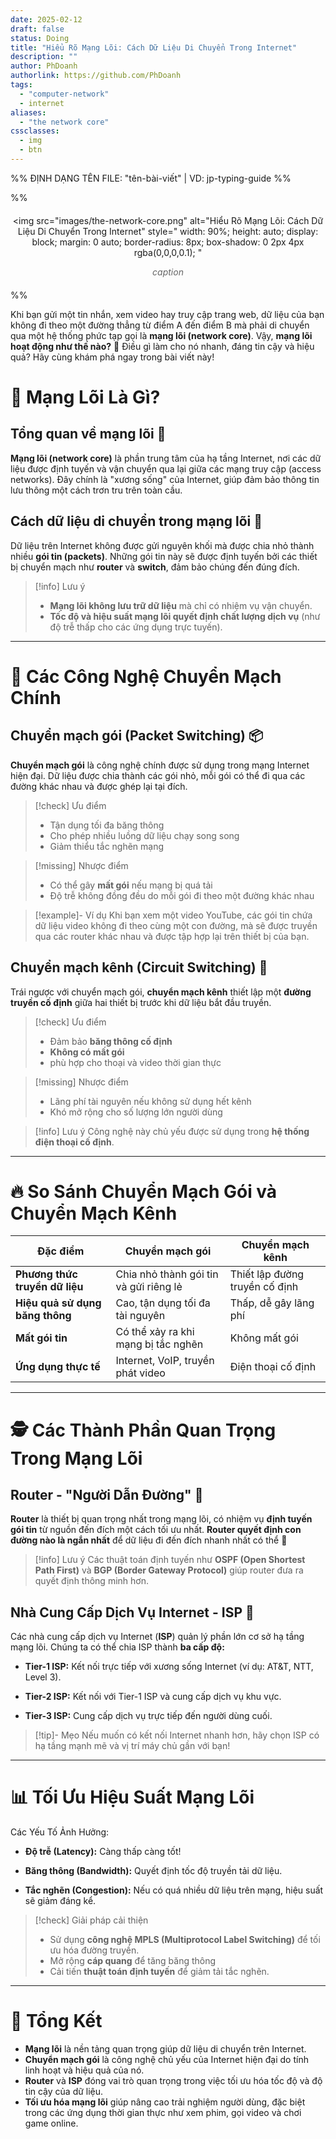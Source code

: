```yaml
---
date: 2025-02-12
draft: false
status: Doing
title: "Hiểu Rõ Mạng Lõi: Cách Dữ Liệu Di Chuyển Trong Internet"
description: ""
author: PhDoanh
authorlink: https://github.com/PhDoanh
tags: 
  - "computer-network"
  - internet
aliases:
  - "the network core"
cssclasses:
  - img
  - btn
---
```

%% ĐỊNH DẠNG TÊN FILE: "tên-bài-viết" | VD: jp-typing-guide %%

%% <figure style="text-align: center; margin: 20px auto;">
  <img 
    src="images/the-network-core.png"
    alt="Hiểu Rõ Mạng Lõi: Cách Dữ Liệu Di Chuyển Trong Internet" 
    style="
      width: 90%;
      height: auto;
      display: block;
      margin: 0 auto;
      border-radius: 8px;
      box-shadow: 0 2px 4px rgba(0,0,0,0.1);
    "
  >
  <figcaption style="
    font-style: italic;
    color: #666;
    margin-top: 10px;
    font-size: 1em;
    padding: 0 10px;
  ">
    <em>caption</em>
  </figcaption>
</figure> %%

Khi bạn gửi một tin nhắn, xem video hay truy cập trang web, dữ liệu của bạn không đi theo một đường thẳng từ điểm A đến điểm B mà phải di chuyển qua một hệ thống phức tạp gọi là **mạng lõi (network core)**. Vậy, **mạng lõi hoạt động như thế nào?** 🤔 Điều gì làm cho nó nhanh, đáng tin cậy và hiệu quả? Hãy cùng khám phá ngay trong bài viết này!

# 🚀 Mạng Lõi Là Gì?

## Tổng quan về mạng lõi 🔎

**Mạng lõi (network core)** là phần trung tâm của hạ tầng Internet, nơi các dữ liệu được định tuyến và vận chuyển qua lại giữa các mạng truy cập (access networks). Đây chính là "xương sống" của Internet, giúp đảm bảo thông tin lưu thông một cách trơn tru trên toàn cầu.

## Cách dữ liệu di chuyển trong mạng lõi 🔗

Dữ liệu trên Internet không được gửi nguyên khối mà được chia nhỏ thành nhiều **gói tin (packets)**. Những gói tin này sẽ được định tuyến bởi các thiết bị chuyển mạch như **router** và **switch**, đảm bảo chúng đến đúng đích.

> [!info] Lưu ý
> - **Mạng lõi không lưu trữ dữ liệu** mà chỉ có nhiệm vụ vận chuyển.
> - **Tốc độ và hiệu suất mạng lõi quyết định chất lượng dịch vụ** (như độ trễ thấp cho các ứng dụng trực tuyến).

---

# 🔄 Các Công Nghệ Chuyển Mạch Chính

## Chuyển mạch gói (Packet Switching) 📦

**Chuyển mạch gói** là công nghệ chính được sử dụng trong mạng Internet hiện đại. Dữ liệu được chia thành các gói nhỏ, mỗi gói có thể đi qua các đường khác nhau và được ghép lại tại đích.

> [!check] Ưu điểm
> - Tận dụng tối đa băng thông 
> - Cho phép nhiều luồng dữ liệu chạy song song
> - Giảm thiểu tắc nghẽn mạng

> [!missing] Nhược điểm
> - Có thể gây **mất gói** nếu mạng bị quá tải
> - Độ trễ không đồng đều do mỗi gói đi theo một đường khác nhau

> [!example]- Ví dụ
> Khi bạn xem một video YouTube, các gói tin chứa dữ liệu video không đi theo cùng một con đường, mà sẽ được truyền qua các router khác nhau và được tập hợp lại trên thiết bị của bạn.

## Chuyển mạch kênh (Circuit Switching) 🔌

Trái ngược với chuyển mạch gói, **chuyển mạch kênh** thiết lập một **đường truyền cố định** giữa hai thiết bị trước khi dữ liệu bắt đầu truyền.

> [!check] Ưu điểm
> - Đảm bảo **băng thông cố định**
> - **Không có mất gói**
> - phù hợp cho thoại và video thời gian thực

> [!missing] Nhược điểm
> - Lãng phí tài nguyên nếu không sử dụng hết kênh
> - Khó mở rộng cho số lượng lớn người dùng

> [!info] Lưu ý
> Công nghệ này chủ yếu được sử dụng trong **hệ thống điện thoại cố định**.

---

# 🔥 So Sánh Chuyển Mạch Gói và Chuyển Mạch Kênh

| Đặc điểm                        | Chuyển mạch gói                        | Chuyển mạch kênh               | 
| ------------------------------- | -------------------------------------- | ------------------------------ |
| **Phương thức truyền dữ liệu**  | Chia nhỏ thành gói tin và gửi riêng lẻ | Thiết lập đường truyền cố định |
| **Hiệu quả sử dụng băng thông** | Cao, tận dụng tối đa tài nguyên        | Thấp, dễ gây lãng phí          |
| **Mất gói tin**                 | Có thể xảy ra khi mạng bị tắc nghẽn    | Không mất gói                  |
| **Ứng dụng thực tế**            | Internet, VoIP, truyền phát video      | Điện thoại cố định             |

---

# 🕵️ Các Thành Phần Quan Trọng Trong Mạng Lõi

##  Router - "Người Dẫn Đường" 📡

**Router** là thiết bị quan trọng nhất trong mạng lõi, có nhiệm vụ **định tuyến gói tin** từ nguồn đến đích một cách tối ưu nhất. **Router quyết định con đường nào là ngắn nhất** để dữ liệu đi đến đích nhanh nhất có thể 🚀

> [!info] Lưu ý
> Các thuật toán định tuyến như **OSPF (Open Shortest Path First)** và **BGP (Border Gateway Protocol)** giúp router đưa ra quyết định thông minh hơn.

## Nhà Cung Cấp Dịch Vụ Internet - ISP 🏢

Các nhà cung cấp dịch vụ Internet (**ISP**) quản lý phần lớn cơ sở hạ tầng mạng lõi. Chúng ta có thể chia ISP thành **ba cấp độ:**

- **Tier-1 ISP:** Kết nối trực tiếp với xương sống Internet (ví dụ: AT&T, NTT, Level 3).

- **Tier-2 ISP:** Kết nối với Tier-1 ISP và cung cấp dịch vụ khu vực.

- **Tier-3 ISP:** Cung cấp dịch vụ trực tiếp đến người dùng cuối.

> [!tip]- Mẹo
> Nếu muốn có kết nối Internet nhanh hơn, hãy chọn ISP có hạ tầng mạnh mẽ và vị trí máy chủ gần với bạn!

---

# 📊 Tối Ưu Hiệu Suất Mạng Lõi
Các Yếu Tố Ảnh Hưởng:

- **Độ trễ (Latency):** Càng thấp càng tốt!

- **Băng thông (Bandwidth):** Quyết định tốc độ truyền tải dữ liệu.

- **Tắc nghẽn (Congestion):** Nếu có quá nhiều dữ liệu trên mạng, hiệu suất sẽ giảm đáng kể.


> [!check] Giải pháp cải thiện
> - Sử dụng **công nghệ MPLS (Multiprotocol Label Switching)** để tối ưu hóa đường truyền.
> - Mở rộng **cáp quang** để tăng băng thông
> - Cải tiến **thuật toán định tuyến** để giảm tải tắc nghẽn.

---

# 🎯 Tổng Kết
- **Mạng lõi** là nền tảng quan trọng giúp dữ liệu di chuyển trên Internet. 
- **Chuyển mạch gói** là công nghệ chủ yếu của Internet hiện đại do tính linh hoạt và hiệu quả của nó. 
- **Router** và **ISP** đóng vai trò quan trọng trong việc tối ưu hóa tốc độ và độ tin cậy của dữ liệu. 
- **Tối ưu hóa mạng lõi** giúp nâng cao trải nghiệm người dùng, đặc biệt trong các ứng dụng thời gian thực như xem phim, gọi video và chơi game online.
